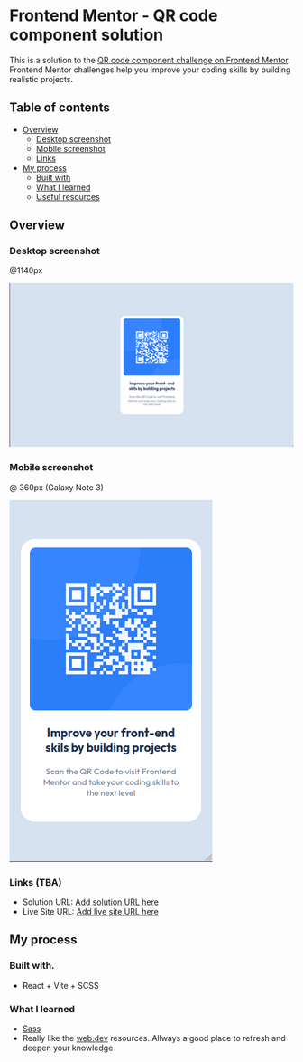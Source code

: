 # Frontend Mentor - QR code component solution

This is a solution to the [QR code component challenge on Frontend Mentor](https://www.frontendmentor.io/challenges/qr-code-component-iux_sIO_H). Frontend Mentor challenges help you improve your coding skills by building realistic projects.

## Table of contents

- [Overview](#overview)
  - [Desktop screenshot](#desktop-screenshot)
  - [Mobile screenshot](#mobile-screenshot)
  - [Links](#links-tba)
- [My process](#my-process)
  - [Built with](#built-with)
  - [What I learned](#what-i-learned)
  - [Useful resources](#useful-resources)

## Overview

### Desktop screenshot

@1140px

![Desktop](./public/desktop-screenshot.png)

### Mobile screenshot

@ 360px (Galaxy Note 3)

![Mobile](./public/galaxy-note3-screenshot.png)

### Links (TBA)

- Solution URL: [Add solution URL here](https://your-solution-url.com)
- Live Site URL: [Add live site URL here](https://your-live-site-url.com)

## My process

### Built with.

- React + Vite + SCSS

### What I learned

- [Sass](https://sass-lang.com/)
- Really like the [web.dev](https://web.dev/learn/css/welcome) resources. Allways a good place to refresh and deepen your knowledge
